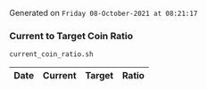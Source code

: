 Generated on `Friday 08-October-2021 at 08:21:17`

### Current to Target Coin Ratio
`current_coin_ratio.sh`

Date|Current|Target|Ratio
---|---|---|---
